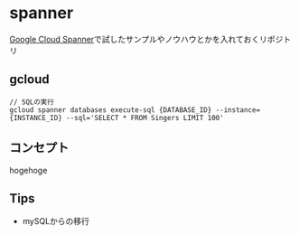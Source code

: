 # spanner
[Google Cloud Spanner](https://cloud.google.com/spanner/docs)で試したサンプルやノウハウとかを入れておくリポジトリ

## gcloud

```
// SQLの実行
gcloud spanner databases execute-sql {DATABASE_ID} --instance={INSTANCE_ID} --sql='SELECT * FROM Singers LIMIT 100'
```

## コンセプト
hogehoge

## Tips
- mySQLからの移行
